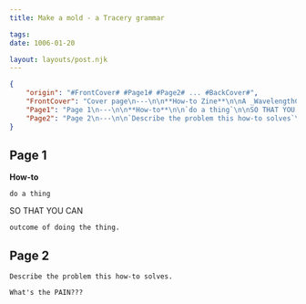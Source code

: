 ```yaml
---
title: Make a mold - a Tracery grammar

tags:
date: 1006-01-20

layout: layouts/post.njk
---
```


```json
{  
    "origin": "#FrontCover# #Page1# #Page2# ... #BackCover#",
    "FrontCover": "Cover page\n---\n\n**How-to Zine**\n\nA _WavelengthConf_ Procgiene Template",
    "Page1": "Page 1\n---\n\n**How-to**\n\n`do a thing`\n\nSO THAT YOU CAN\n\n`outcome of doing the thing.`",
    "Page2": "Page 2\n---\n\n`Describe the problem this how-to solves`\n\n`What's the PAIN???`"
}
```

## Page 1
**How-to**

`do a thing`

SO THAT YOU CAN

`outcome of doing the thing.`

## Page 2

`Describe the problem this how-to solves.`

`What's the PAIN???`
